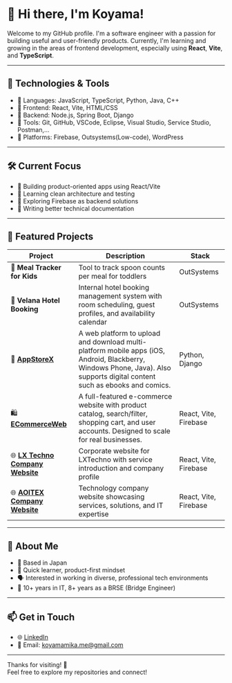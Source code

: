 # 👋 Hi there, I'm Koyama!

Welcome to my GitHub profile. I'm a software engineer with a passion for building useful and user-friendly products. Currently, I'm learning and growing in the areas of frontend development, especially using **React**, **Vite**, and **TypeScript**.

---

## 🔧 Technologies & Tools

- 🔹 Languages: JavaScript, TypeScript, Python, Java, C++
- 🔹 Frontend: React, Vite, HTML/CSS
- 🔹 Backend: Node.js, Spring Boot, Django
- 🔹 Tools: Git, GitHub, VSCode, Eclipse, Visual Studio, Service Studio, Postman,...
- 🔹 Platforms: Firebase, Outsystems(Low-code), WordPress

---

## 🛠️ Current Focus

- 🔸 Building product-oriented apps using React/Vite
- 🔸 Learning clean architecture and testing
- 🔸 Exploring Firebase as backend solutions
- 🔸 Writing better technical documentation

---

## 📌 Featured Projects

| Project | Description | Stack |
|--------|-------------|-------|
| 🍚 **Meal Tracker for Kids** | Tool to track spoon counts per meal for toddlers | OutSystems |
| 🏨 **Velana Hotel Booking** | Internal hotel booking management system with room scheduling, guest profiles, and availability calendar | OutSystems |
| 🧩 [**AppStoreX**](https://github.com/koyama-devs/appstorex_web) | A web platform to upload and download multi-platform mobile apps (iOS, Android, Blackberry, Windows Phone, Java). Also supports digital content such as ebooks and comics. | Python, Django |
| 🛍️ [**ECommerceWeb**](https://github.com/koyama-devs/ecommerce-web)  | A full-featured e-commerce website with product catalog, search/filter, shopping cart, and user accounts. Designed to scale for real businesses. | React, Vite, Firebase |
| 🌐 [**LX Techno Company Website**](https://lxtechno.com) | Corporate website for LXTechno with service introduction and company profile | React, Vite, Firebase |
| 🌐 [**AOITEX Company Website**](https://aoitex.com) | Technology company website showcasing services, solutions, and IT expertise | React, Vite, Firebase |

---

## 🌱 About Me

- 📍 Based in Japan
- 🧠 Quick learner, product-first mindset
- 🗣️ Interested in working in diverse, professional tech environments
- 🎯 10+ years in IT, 8+ years as a BRSE (Bridge Engineer)

---

## 📫 Get in Touch

- 🌐 [LinkedIn](https://linkedin.com/in/koyama-devs)  
- 💌 Email: koyamamika.me@gmail.com

---

Thanks for visiting! 🌟  
Feel free to explore my repositories and connect!
